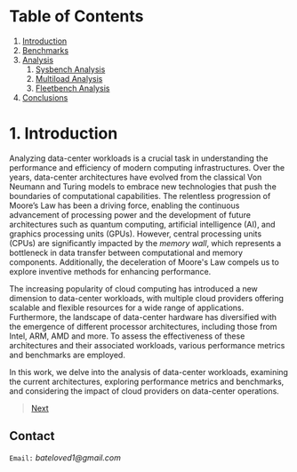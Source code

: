 # Table of Contents
1. [Introduction](./index.html)
2. [Benchmarks](./benchmarks.html)
3. [Analysis](./sysbench_analysis.html)
    1. [Sysbench Analysis](./sysbench_analysis.html)
    2. [Multiload Analysis](./multiload_analysis.html)
    3. [Fleetbench Analysis](./fleetbench_analysis.html)
4. [Conclusions](./conclusions.html)

# 1. Introduction

Analyzing data-center workloads is a crucial task in understanding the performance and efficiency of modern computing infrastructures. Over the years, data-center architectures have evolved from the classical Von Neumann and Turing models to embrace new technologies that push the boundaries of computational capabilities. The relentless progression of Moore’s Law has been a driving force, enabling the continuous advancement of processing power and the development of future architectures such as quantum computing, artificial intelligence (AI), and graphics processing units (GPUs). However, central processing units (CPUs) are significantly impacted by the *memory wall*, which represents a bottleneck in data transfer between computational and memory components. Additionally, the deceleration of Moore's Law compels us to explore inventive methods for enhancing performance.

The increasing popularity of cloud computing has introduced a new dimension to data-center workloads, with multiple cloud providers offering scalable and flexible resources for a wide range of applications. Furthermore, the landscape of data-center hardware has diversified with the emergence of different processor architectures, including those from Intel, ARM, AMD and more. To assess the effectiveness of these architectures and their associated workloads, various performance metrics and benchmarks are employed.

In this work, we delve into the analysis of data-center workloads, examining the current architectures, exploring performance metrics and benchmarks, and considering the impact of cloud providers on data-center operations.

> [Next](./benchmarks.md)

## Contact

`Email:` _bateloved1@gmail.com_